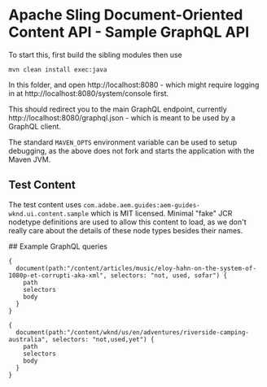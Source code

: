 # Apache Sling Document-Oriented Content API - Sample GraphQL API

To start this, first build the sibling modules then use

    mvn clean install exec:java

In this folder, and open http://localhost:8080 - which might require logging in
at http://localhost:8080/system/console first.

This should redirect you to the main GraphQL endpoint, currently 
http://localhost:8080/graphql.json - which is meant to be used by a GraphQL client.

The standard `MAVEN_OPTS` environment variable can be used to setup
debugging, as the above does not fork and starts the application with
the Maven JVM.

## Test Content

The test content uses `com.adobe.aem.guides:aem-guides-wknd.ui.content.sample` which is MIT
licensed. Minimal "fake" JCR nodetype definitions are used to allow this content to load, as
we don't really care about the details of these node types besides their names.

## Example GraphQL queries

    { 
      document(path:"/content/articles/music/eloy-hahn-on-the-system-of-1080p-et-corrupti-aka-xml", selectors: "not, used, sofar") {
      	path
        selectors
        body
      }
    }
    
    {
      document(path:"/content/wknd/us/en/adventures/riverside-camping-australia", selectors: "not,used,yet") {
      	path
        selectors
        body
      }
    }